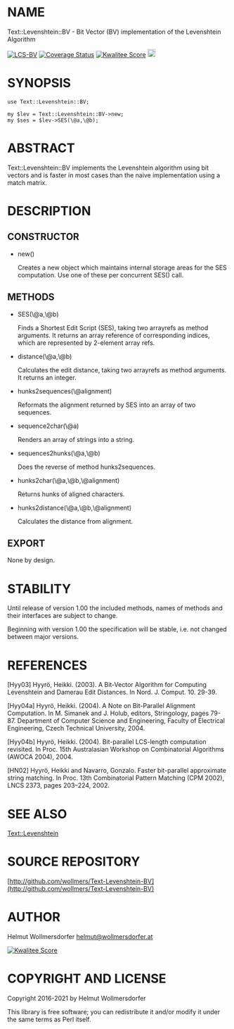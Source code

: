 # NAME

Text::Levenshtein::BV - Bit Vector (BV) implementation of the
                 Levenshtein Algorithm

<div>
    <a href="https://travis-ci.org/wollmers/Text-Levenshtein-BV"><img src="https://travis-ci.org/wollmers/Text-Levenshtein-BV.png" alt="LCS-BV"></a>
    <a href='https://coveralls.io/r/wollmers/Text-Levenshtein-BV?branch=master'><img src='https://coveralls.io/repos/wollmers/Text-Levenshtein-BV/badge.png?branch=master' alt='Coverage Status' /></a>
    <a href='http://cpants.cpanauthors.org/dist/Text-Levenshtein-BV'><img src='http://cpants.cpanauthors.org/dist/Text-Levenshtein-BV.png' alt='Kwalitee Score' /></a>
    <a href="http://badge.fury.io/pl/Text-Levenshtein-BV"><img src="https://badge.fury.io/pl/Text-Levenshtein-BV.svg" alt="CPAN version" height="18"></a>
</div>

# SYNOPSIS

    use Text::Levenshtein::BV;

    my $lev = Text::Levenshtein::BV->new;
    my $ses = $lev->SES(\@a,\@b);

# ABSTRACT

Text::Levenshtein::BV implements the Levenshtein algorithm using bit vectors and
is faster in most cases than the naive implementation using a match matrix.

# DESCRIPTION

## CONSTRUCTOR

- new()

    Creates a new object which maintains internal storage areas
    for the SES computation.  Use one of these per concurrent
    SES() call.

## METHODS

- SES(\\@a,\\@b)

    Finds a Shortest Edit Script (SES), taking two arrayrefs as method
    arguments. It returns an array reference of corresponding
    indices, which are represented by 2-element array refs.

- distance(\\@a,\\@b)

    Calculates the edit distance, taking two arrayrefs as method
    arguments. It returns an integer.

- hunks2sequences(\\@alignment)

    Reformats the alignment returned by SES into an array of two sequences.

- sequence2char(\\@a)

    Renders an array of strings into a string.

- sequences2hunks(\\@a,\\@b)

    Does the reverse of method hunks2sequences.

- hunks2char(\\@a,\\@b,\\@alignment)

    Returns hunks of aligned characters.

- hunks2distance(\\@a,\\@b,\\@alignment)

    Calculates the distance from alignment.

## EXPORT

None by design.

# STABILITY

Until release of version 1.00 the included methods, names of methods and their
interfaces are subject to change.

Beginning with version 1.00 the specification will be stable, i.e. not changed between
major versions.

# REFERENCES

\[Hyy03\]
Hyyrö, Heikki. (2003).
A Bit-Vector Algorithm for Computing Levenshtein and Damerau Edit Distances.
In Nord. J. Comput. 10. 29-39.

\[Hyy04a\]
Hyyrö, Heikki. (2004).
A Note on Bit-Parallel Alignment Computation.
In M. Simanek and J. Holub, editors, Stringology, pages 79-87.
Department of Computer Science and Engineering, Faculty of Electrical
Engineering, Czech Technical University, 2004.

\[Hyy04b\]
Hyyrö, Heikki. (2004).
Bit-parallel LCS-length computation revisited.
In Proc. 15th Australasian Workshop on Combinatorial Algorithms (AWOCA 2004), 2004.

\[HN02\]
Hyyrö, Heikki and Navarro, Gonzalo.
Faster bit-parallel approximate string matching.
In Proc. 13th Combinatorial Pattern Matching (CPM 2002),
LNCS 2373, pages 203–224, 2002.

# SEE ALSO

[Text::Levenshtein](https://metacpan.org/pod/Text%3A%3ALevenshtein)

# SOURCE REPOSITORY

[http://github.com/wollmers/Text-Levenshtein-BV](http://github.com/wollmers/Text-Levenshtein-BV)

# AUTHOR

Helmut Wollmersdorfer <helmut@wollmersdorfer.at>

<div>
    <a href='http://cpants.cpanauthors.org/author/wollmers'><img src='http://cpants.cpanauthors.org/author/wollmers.png' alt='Kwalitee Score' /></a>
</div>

# COPYRIGHT AND LICENSE

Copyright 2016-2021 by Helmut Wollmersdorfer

This library is free software; you can redistribute it and/or modify
it under the same terms as Perl itself.
